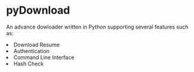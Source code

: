# pyDownload
An advance dowloader written in Python supporting several features such as:
<li>Download Resume</li>
<li>Authentication</li>
<li>Command Line Interface</li>
<li>Hash Check</li>
